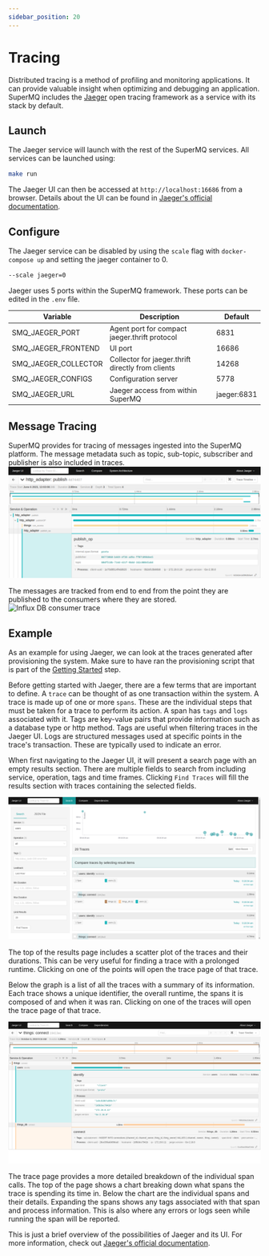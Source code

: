 ```yaml
---
sidebar_position: 20
---
```


# Tracing

Distributed tracing is a method of profiling and monitoring applications. It can provide valuable insight when optimizing and debugging an application. SuperMQ includes the [Jaeger][jaegertracing] open tracing framework as a service with its stack by default.

## Launch

The Jaeger service will launch with the rest of the SuperMQ services. All services can be launched using:

```bash
make run
```

The Jaeger UI can then be accessed at `http://localhost:16686` from a browser. Details about the UI can be found in [Jaeger's official documentation][jaeger-ui].

## Configure

The Jaeger service can be disabled by using the `scale` flag with `docker-compose up` and setting the jaeger container to 0.

```bash
--scale jaeger=0
```

Jaeger uses 5 ports within the SuperMQ framework. These ports can be edited in the `.env` file.

| Variable            | Description                                       | Default     |
| ------------------- | ------------------------------------------------- | ----------- |
| SMQ_JAEGER_PORT      | Agent port for compact jaeger.thrift protocol     | 6831        |
| SMQ_JAEGER_FRONTEND  | UI port                                           | 16686       |
| SMQ_JAEGER_COLLECTOR | Collector for jaeger.thrift directly from clients | 14268       |
| SMQ_JAEGER_CONFIGS   | Configuration server                              | 5778        |
| SMQ_JAEGER_URL       | Jaeger access from within SuperMQ                 | jaeger:6831 |

## Message Tracing

SuperMQ provides for tracing of messages ingested into the SuperMQ platform. The message metadata such as topic, sub-topic, subscriber and publisher is also included in traces. ![HTTP Message Publishing trace](img/tracing/messagePub.png)

The messages are tracked from end to end from the point they are published to the consumers where they are stored. ![Influx DB consumer trace][consumer-trace]

## Example

As an example for using Jaeger, we can look at the traces generated after provisioning the system. Make sure to have ran the provisioning script that is part of the [Getting Started][getting-started] step.

Before getting started with Jaeger, there are a few terms that are important to define. A `trace` can be thought of as one transaction within the system. A trace is made up of one or more `spans`. These are the individual steps that must be taken for a trace to perform its action. A span has `tags` and `logs` associated with it. Tags are key-value pairs that provide information such as a database type or http method. Tags are useful when filtering traces in the Jaeger UI. Logs are structured messages used at specific points in the trace's transaction. These are typically used to indicate an error.

When first navigating to the Jaeger UI, it will present a search page with an empty results section. There are multiple fields to search from including service, operation, tags and time frames. Clicking `Find Traces` will fill the results section with traces containing the selected fields.

![Search page with results](img/tracing/search.png)

The top of the results page includes a scatter plot of the traces and their durations. This can be very useful for finding a trace with a prolonged runtime. Clicking on one of the points will open the trace page of that trace.

Below the graph is a list of all the traces with a summary of its information. Each trace shows a unique identifier, the overall runtime, the spans it is composed of and when it was ran. Clicking on one of the traces will open the trace page of that trace.

![Trace page with expanded spans](img/tracing/trace.png)

The trace page provides a more detailed breakdown of the individual span calls. The top of the page shows a chart breaking down what spans the trace is spending its time in. Below the chart are the individual spans and their details. Expanding the spans shows any tags associated with that span and process information. This is also where any errors or logs seen while running the span will be reported.

This is just a brief overview of the possibilities of Jaeger and its UI. For more information, check out [Jaeger's official documentation][jaeger-ui].

[jaegertracing]: https://www.jaegertracing.io/
[jaeger-ui]: https://www.jaegertracing.io/docs/1.14/frontend-ui/
[consumer-trace]: https://user-images.githubusercontent.com/44265300/241806789-a56f368c-a89f-4b5d-88fe-25b971ca4718.png
[getting-started]: ./getting-started.md
